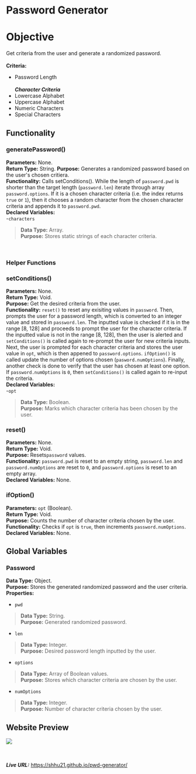 # Password Generator

# Objective
Get criteria from the user and generate a randomized password. </br> </br>
__Criteria:__
- Password Length </br> </br>
__*Character Criteria*__ </br>
- Lowercase Alphabet
- Uppercase Alphabet
- Numeric Characters
- Special Characters

## Functionality

### generatePassword()
__Parameters:__ None. </br>
__Return Type:__ String.
__Purpose:__ Generates a randomized password based on the user's chosen critiera. </br>
__Functionality:__ Calls setConditions(). While the length of `password.pwd` is shorter than the target length (`password.len`) iterate through array `password.options`.  If it is a chosen character criteria (i.e. the index returns `true` or `1`), then it chooses a random character from the chosen character criteria and appends it to `password.pwd`. </br>
__Declared Variables:__ </br>
-`characters` </br>
> __Data Type:__ Array. </br>
> __Purpose:__ Stores static strings of each character criteria.

</br>

### Helper Functions

### setConditions()
__Parameters:__ None. </br>
__Return Type:__ Void. </br>
__Purpose:__ Get the desired criteria from the user. </br>
__Functionality:__ `reset()` to reset any exisiting values in `password`.  Then, prompts the user for a password length, which is converted to an integer value and stored in `password.len`.  The inputted value is checked if it is in the range [8, 128] and proceeds to prompt the user for the character criteria.  If the inputted value is not in the range [8, 128], then the user is alerted and `setConditions()` is called again to re-prompt the user for new criteria inputs. Next, the user is prompted for each character criteria and stores the user value in `opt`, which is then appened to `password.options`.  `ifOption()` is called update the number of options chosen (`pasword.numOptions`).  Finally, another check is done to verify that the user has chosen at least one option.  If `password.numOptions` is `0`, then `setConditions()` is called again to re-input the criteria. </br>
__Declared Variables:__ </br>
-`opt` </br>
> __Data Type:__ Boolean. </br>
> __Purpose:__ Marks which character criteria has been chosen by the user.

### reset()
__Parameters:__ None. </br>
__Return Type:__ Void. </br>
__Purpose:__ Resets`password` values. </br>
__Functionality:__ `password.pwd` is reset to an empty string, `password.len` and `password.numOptions` are reset to `0`, and `password.options` is reset to an empty array. </br>
__Declared Variables:__ None. </br>

### ifOption()
__Parameters:__ `opt` (Boolean). </br>
__Return Type:__ Void. </br>
__Purpose:__ Counts the number of character criteria chosen by the user. </br>
__Functionality:__ Checks if `opt` is `true`, then increments `password.numOptions`. </br>
__Declared Variables:__ None. </br>

## Global Variables
### Password
__Data Type:__ Object. </br>
__Purpose:__ Stores the generated randomized password and the user criteria. </br>
__Properties:__
- `pwd`
> __Data Type:__ String. </br>
> __Purpose:__ Generated randomized password. </br>
- `len`
> __Data Type:__ Integer. </br>
> __Purpose:__ Desired password length inputted by the user. </br>
- `options`
> __Data Type:__ Array of Boolean values. </br>
> __Purpose:__ Stores which character criteria are chosen by the user. </br>
- `numOptions`
> __Data Type:__ Integer. </br>
> __Purpose:__ Number of character criteria chosen by the user. </br>

## Website Preview
![](./assets/images/screenshot.png)

<br><br>
__*Live URL:*__ https://shhu21.github.io/pwd-generator/
